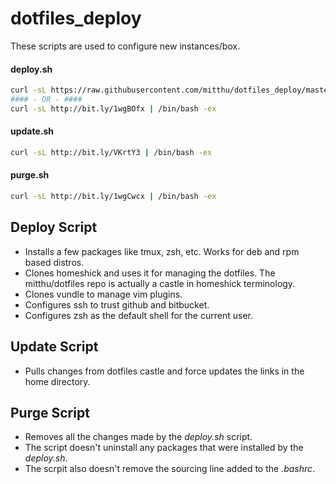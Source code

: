 dotfiles_deploy
===============
These scripts are used to configure new instances/box.

#### deploy.sh
```bash
curl -sL https://raw.githubusercontent.com/mitthu/dotfiles_deploy/master/deploy.sh | /bin/bash -ex
#### - OR - ####
curl -sL http://bit.ly/1wgBOfx | /bin/bash -ex
```
#### update.sh
```bash
curl -sL http://bit.ly/VKrtY3 | /bin/bash -ex
```

#### purge.sh
```bash
curl -sL http://bit.ly/1wgCwcx | /bin/bash -ex
```

Deploy Script
-------------
- Installs a few packages like tmux, zsh, etc. Works for deb and rpm based distros.
- Clones homeshick and uses it for managing the dotfiles. The mitthu/dotfiles repo is actually a castle in homeshick terminology.
- Clones vundle to manage vim plugins.
- Configures ssh to trust github and bitbucket.
- Configures zsh as the default shell for the current user.

Update Script
-------------
- Pulls changes from dotfiles castle and force updates the links in the home directory.

Purge Script
------------
- Removes all the changes made by the *deploy.sh* script.
- The script doesn't uninstall any packages that were installed by the *deploy.sh*.
- The scrpit also doesn't remove the sourcing line added to the *.bashrc*.
